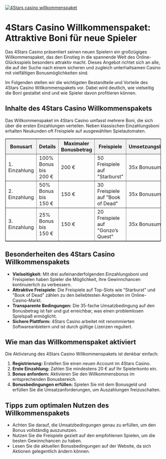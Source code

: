 [![4Stars casino willkommenspaket](https://123-caf.pages.dev/gitsignup.png)](https://vrmoo.ru/Bt82HjjY)

<h1>4Stars Casino Willkommenspaket: Attraktive Boni für neue Spieler</h1>  <p>Das 4Stars Casino präsentiert seinen neuen Spielern ein großzügiges Willkommenspaket, das den Einstieg in die spannende Welt des Online-Glücksspiels besonders attraktiv macht. Dieses Angebot richtet sich an alle, die auf der Suche nach einem sicheren und zugleich unterhaltsamen Casino mit vielfältigen Bonusmöglichkeiten sind.</p>  <p>Im Folgenden stellen wir die wichtigsten Bestandteile und Vorteile des 4Stars Casino Willkommenspakets vor. Dabei wird deutlich, wie vielseitig die Boni gestaltet sind und wie Spieler davon profitieren können.</p>  <h2>Inhalte des 4Stars Casino Willkommenspakets</h2>  <p>Das Willkommenspaket im 4Stars Casino umfasst mehrere Boni, die sich über die ersten Einzahlungen verteilen. Neben klassischen Einzahlungsboni erhalten Neukunden oft Freispiele auf ausgewählten Spielautomaten.</p>  <table border="1" cellpadding="8" cellspacing="0" style="border-collapse: collapse; width: 100%; max-width: 600px;">   <thead>     <tr style="background-color: #f2f2f2;">       <th>Bonusart</th>       <th>Details</th>       <th>Maximaler Bonusbetrag</th>       <th>Freispiele</th>       <th>Umsetzungsbedingungen</th>     </tr>   </thead>   <tbody>     <tr>       <td>1. Einzahlung</td>       <td>100% Bonus bis 200 €</td>       <td>200 €</td>       <td>50 Freispiele auf "Starburst"</td>       <td>35x Bonusumsatz</td>     </tr>     <tr>       <td>2. Einzahlung</td>       <td>50% Bonus bis 150 €</td>       <td>150 €</td>       <td>30 Freispiele auf "Book of Dead"</td>       <td>35x Bonusumsatz</td>     </tr>     <tr>       <td>3. Einzahlung</td>       <td>25% Bonus bis 150 €</td>       <td>150 €</td>       <td>20 Freispiele auf "Gonzo’s Quest"</td>       <td>35x Bonusumsatz</td>     </tr>   </tbody> </table>  <h2>Besonderheiten des 4Stars Casino Willkommenspakets</h2>  <ul>   <li><strong>Vielseitigkeit:</strong> Mit drei aufeinanderfolgenden Einzahlungsboni und Freispielen haben Spieler die Möglichkeit, ihre Gewinnchancen kontinuierlich zu verbessern.</li>   <li><strong>Attraktive Freispiele:</strong> Die Freispiele auf Top-Slots wie "Starburst" und "Book of Dead" zählen zu den beliebtesten Angeboten im Online-Casino-Markt.</li>   <li><strong>Transparente Bedingungen:</strong> Die 35-fache Umsatzbedingung auf den Bonusbetrag ist fair und gut erreichbar, was einen problemlosen Spielspaß ermöglicht.</li>   <li><strong>Sichere Plattform:</strong> 4Stars Casino arbeitet mit renommierten Softwareanbietern und ist durch gültige Lizenzen reguliert.</li> </ul>  <h2>Wie man das Willkommenspaket aktiviert</h2>  <p>Die Aktivierung des 4Stars Casino Willkommenspakets ist denkbar einfach:</p>  <ol>   <li><strong>Registrierung:</strong> Erstellen Sie einen neuen Account im 4Stars Casino.</li>   <li><strong>Erste Einzahlung:</strong> Zahlen Sie mindestens 20 € auf Ihr Spielerkonto ein.</li>   <li><strong>Bonus anfordern:</strong> Aktivieren Sie den Willkommensbonus im entsprechenden Bonusbereich.</li>   <li><strong>Bonusbedingungen erfüllen:</strong> Spielen Sie mit dem Bonusgeld und erfüllen Sie die Umsatzanforderungen, um Auszahlungen freizuschalten.</li> </ol>  <h2>Tipps zum optimalen Nutzen des Willkommenspakets</h2>  <ul>   <li>Achten Sie darauf, die Umsatzbedingungen genau zu erfüllen, um den Bonus vollständig auszunutzen.</li>   <li>Nutzen Sie die Freispiele gezielt auf den empfohlenen Spielen, um die besten Gewinnchancen zu haben.</li>   <li>Lesen Sie die aktuellen Bonusbedingungen auf der Website, da sich Aktionen gelegentlich ändern können.</li> </ul>
